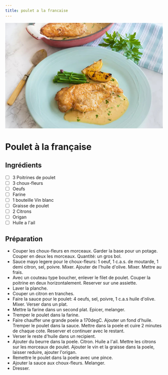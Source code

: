 ```yaml
---
title: poulet a la francaise
---
```


![poulet_a_la_francaise](./poulet_a_la_francaise.jpg)

# Poulet à la française

## Ingrédients

- [ ] 3 Poitrines de poulet
- [ ] 3 choux-fleurs
- [ ] Oeufs
- [ ] Farine
- [ ] 1 bouteille Vin blanc
- [ ] Graisse de poulet
- [ ] 2 Citrons
- [ ] Origan
- [ ] Huile a l'ail

## Préparation

- Couper les choux-fleurs en morceaux. Garder la base pour un potage. Couper en deux les morceaux. Quantité: un gros bol.
- Sauce mayo legere pour le choux-fleurs: 1 oeuf, 1 c.a.s. de moutarde, 1 demi citron, sel, poivre. Mixer. Ajouter de l'huile d'olive. Mixer. Mettre au frais.
- Avec un couteau type boucher, enlever le filet de poulet. Couper la poitrine en deux horizontalement. Reserver sur une assiette.
- Laver la planche.
- Couper un citron en tranches.
- Faire la sauce pour le poulet: 4 oeufs, sel, poivre, 1 c.a.s huile d'olive. Mixer. Verser dans un plat.
- Mettre la farine dans un second plat. Epicer, melanger.
- Tremper le poulet dans la farine.
- Faire chauffer une grande poele a 170degC. Ajouter un fond d'huile. Tremper le poulet dans la sauce. Mettre dans la poele et cuire 2 minutes de chaque cote. Reserver et continuer avec le restant.
- Verser le reste d'huile dans un recipient.
- Ajouter du beurre dans la poele. Citron. Huile a l'ail. Mettre les citrons sur les morceaux de poulet. Ajouter le vin et la graisse dans la poele, laisser reduire, ajouter l'origan.
- Remettre le poulet dans la poele avec une pince.
- Ajouter la sauce aux choux-fleurs. Melanger.
- Dresser.
